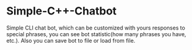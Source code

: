 # Simple-C++-Chatbot
Simple CLI chat bot, which can be customized with yours responses to special phrases, you can see bot statistic(how many phrases you have, etc.). Also you can save bot to file or load from file. 
